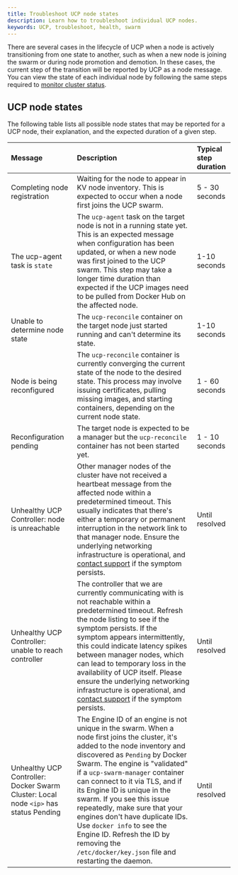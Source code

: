 ```yaml
---
title: Troubleshoot UCP node states
description: Learn how to troubleshoot individual UCP nodes.
keywords: UCP, troubleshoot, health, swarm
---
```


There are several cases in the lifecycle of UCP when a node is actively
transitioning from one state to another, such as when a new node is joining the
swarm or during node promotion and demotion. In these cases, the current step
of the transition will be reported by UCP as a node message. You can view the
state of each individual node by following the same steps required to [monitor
cluster status](index.md).


## UCP node states

The following table lists all possible node states that may be reported for a
UCP node, their explanation, and the expected duration of a given step.

| Message                                              | Description                                                                                                                                                                                                                                                                                                                                                                                                                                              | Typical step duration |
|:-----------------------------------------------------|:---------------------------------------------------------------------------------------------------------------------------------------------------------------------------------------------------------------------------------------------------------------------------------------------------------------------------------------------------------------------------------------------------------------------------------------------------------|:----------------------|
| Completing node registration                         | Waiting for the node to appear in KV node inventory. This is expected to occur when a node first joins the UCP swarm.                                                                                                                                                                                                                                                                                                                                  | 5 - 30 seconds        |
| The ucp-agent task is `state`                        | The `ucp-agent` task on the target node is not in a running state yet. This is an expected message when configuration has been updated, or when a new node was first joined to the UCP swarm. This step may take a longer time duration than expected if the UCP images need to be pulled from Docker Hub on the affected node.                                                                                                                        | 1-10 seconds          |
| Unable to determine node state                       | The `ucp-reconcile` container on the target node just started running and can't determine its state.                                                                                                                                                                                                                                                                                                                                        | 1-10 seconds          |
| Node is being reconfigured                           | The `ucp-reconcile` container is currently converging the current state of the node to the desired state. This process may involve issuing certificates, pulling missing images, and starting containers, depending on the current node state.                                                                                                                                                                                                            | 1 - 60 seconds        |
| Reconfiguration pending                              | The target node is expected to be a manager but the `ucp-reconcile` container has not been started yet.                                                                                                                                                                                                                                                                                                                                                  | 1 - 10 seconds        |
| Unhealthy UCP Controller: node is unreachable        | Other manager nodes of the cluster have not received a heartbeat message from the affected node within a predetermined timeout. This usually indicates that there's either a temporary or permanent interruption in the network link to that manager node. Ensure the underlying networking infrastructure is operational, and [contact support](../../get-support.md) if the symptom persists.                                                                            | Until resolved        |
| Unhealthy UCP Controller: unable to reach controller | The controller that we are currently communicating with is not reachable within a predetermined timeout. Refresh the node listing to see if the symptom persists. If the symptom appears intermittently, this could indicate latency spikes between manager nodes, which can lead to temporary loss in the availability of UCP itself. Please ensure the underlying networking infrastructure is operational, and [contact support](../../get-support.md) if the symptom persists. | Until resolved        |
| Unhealthy UCP Controller: Docker Swarm Cluster: Local node `<ip>` has status Pending | The Engine ID of an engine is not unique in the swarm. When a node first joins the cluster, it's added to the node inventory and discovered as `Pending` by Docker Swarm. The engine is "validated" if a `ucp-swarm-manager` container can connect to it via TLS, and if its Engine ID is unique in the swarm. If you see this issue repeatedly, make sure that your engines don't have duplicate IDs. Use `docker info` to see the Engine ID. Refresh the ID by removing the `/etc/docker/key.json` file and restarting the daemon. | Until resolved        |
